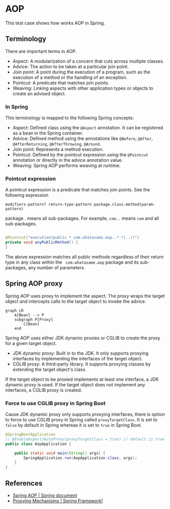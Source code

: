 # AOP

This test case shows how works AOP in Spring.

## Terminology

There are important terms in AOP.

- Aspect: A modularization of a concern that cuts across multiple classes.
- Advice: The action to be taken at a particular join point.
- Join point: A point during the execution of a program, such as the execution of a method or the handling of an
  exception.
- Pointcut: A predicate that matches join points.
- Weaving: Linking aspects with other application types or objects to create an advised object.

### In Spring

This terminology is mapped to the following Spring concepts:

- Aspect: Defined class using the `@Aspect` annotation. It can be registered as a bean in the Spring container.
- Advice: Defined method using the annotations like `@Before`, `@After`, `@AfterReturning`, `@AfterThrowing`,
  `@Around`.
- Join point: Represents a method execution.
- Pointcut: Defined by the pointcut expression using the `@Pointcut` annotation or directly in the advice annotation
  value.
- Weaving: Spring AOP performs weaving at runtime.

### Pointcut expression

A pointcut expression is a predicate that matches join points. See the following expression

```text
modifiers-pattern? return-type-pattern package.class.method(param-pattern)
``` 

package . means all sub-packages. For example, `com..` means `com` and all sub-packages.

```java

@Pointcut("execution(public * com.whatasame.aop..*.*(..))")
private void anyPublicMethod() {
}
```

The above expression matches all public methods regardless of their return type in any class within the `
com.whatasame.aop` package and its sub-packages, any number of parameters.

## Spring AOP proxy

Spring AOP uses proxy to implement the aspect. The proxy wraps the target object and intercepts calls to the target
object to invoke the advice.

```mermaid
graph LR
    A[Bean] --> P
    subgraph P[Proxy]
        C[Bean]
    end
```

Spring AOP uses either JDK dynamic proxies or CGLIB to create the proxy for a given target object.

- JDK dynamic proxy: Built in to the JDK. It only supports proxying interfaces by implementing the interfaces of the
  target object.
- CGLIB proxy: A third-party library. It supports proxying classes by extending the target object's class.

If the target object to be proxied implements at least one interface, a JDK dynamic proxy is used. If the target object
does not implement any interfaces, a CGLIB proxy is created.

### Force to use CGLIB proxy in Spring Boot

Cause JDK dynamic proxy only supports proxying interfaces, there is option to force to use CGLIB proxy in Spring
called `proxyTargetClass`. It is set to `false` by default in Spring whereas it is set to `true` in Spring Boot.

```java
@SpringBootApplication
// @EnableAspectJAutoProxy(proxyTargetClass = true) // default is true in Spring Boot
public class AopApplication {

    public static void main(String[] args) {
        SpringApplication.run(AopApplication.class, args);
    }
}
```

## References

- [Spring AOP | Spring document](https://docs.spring.io/spring-framework/docs/current/reference/html/core.html#aop)
- [Proxying Mechanisms | Spring Framework|](https://docs.spring.io/spring-framework/docs/current/reference/html/core.html#aop-proxying)
